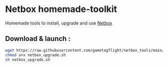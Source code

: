 # Netbox homemade-toolkit
Homemade tools to install, upgrade and use [Netbox](https://github.com/netbox-community/netbox)

## Download & launch : 

```bash
wget https://raw.githubusercontent.com/gametagflight/netbox_tools/main/netbox_upgrade.sh
chmod u+x netbox_upgrade.sh
sh netbox_upgrade.sh
